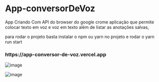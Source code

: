 # App-conversorDeVoz
App Criando Com API do browser do google crome 
aplicação que permite colocar texto em voz e voz em texto 
além de listar as anotações salvas,

para rodar o projeto basta instalar o npm ou yarn no projeto e rodar o yarn run start



<h3>https://app-conversor-de-voz.vercel.app</h3>


![image](https://user-images.githubusercontent.com/51343240/158514486-fc2e5bc5-7c39-49cc-8527-525de48c65d9.png)


![image](https://user-images.githubusercontent.com/51343240/158514732-74c9792c-0c36-4f39-bc5f-cfe94f5a1ea5.png)

